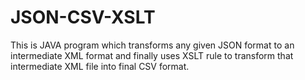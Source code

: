 # JSON-CSV-XSLT
This is JAVA program which transforms any given JSON format to an intermediate XML format and finally uses XSLT rule to transform that intermediate XML file into final CSV format.
